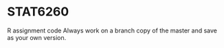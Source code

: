 # STAT6260
R assignment code
Always work on a branch copy of the master and save as your own version.
